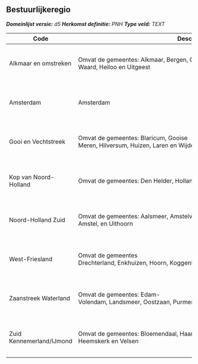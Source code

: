 ﻿## Bestuurlijkeregio

*__Domeinlijst versie:__ d5*
*__Herkomst definitie:__ PNH*
*__Type veld:__ TEXT*

|__Code__ |__Description__ |__Definitie__	|
|	---	|	---	|   ---	| 
| Alkmaar en omstreken | Omvat de gemeentes: Alkmaar, Bergen, Castricum, Dijk en Waard, Heiloo en Uitgeest | Bestuurlijke regio van Provincie Noord-Holland |
| Amsterdam | Amsterdam | Bestuurlijke regio van Provincie Noord-Holland |
| Gooi en Vechtstreek | Omvat de gemeentes: Blaricum, Gooise Meren, Hilversum, Huizen, Laren en Wijdemeren | Bestuurlijke regio van Provincie Noord-Holland |
| Kop van Noord-Holland | Omvat de gemeentes: Den Helder, Hollands Kroon, Schagen en Texel | Bestuurlijke regio van Provincie Noord-Holland |
| Noord-Holland Zuid | Omvat de gemeentes: Aalsmeer, Amstelveen, Diemen, Haarlemmermeer, Ouder-Amstel, en Uithoorn | Bestuurlijke regio van Provincie Noord-Holland |
| West-Friesland | Omvat de gemeentes Drechterland, Enkhuizen, Hoorn, Koggenland, Opmeer, Medemblik en Stede Broec | Bestuurlijke regio van Provincie Noord-Holland |
| Zaanstreek Waterland | Omvat de gemeentes: Edam-Volendam, Landsmeer, Oostzaan, Purmerend, Waterland , Wormerland en Zaanstad | Bestuurlijke regio van Provincie Noord-Holland |
| Zuid Kennemerland/IJmond | Omvat de gemeentes: Bloemendaal, Haarlem, Heemstede, Zandvoort Beverwijk, Heemskerk en Velsen | Bestuurlijke regio van Provincie Noord-Holland |
